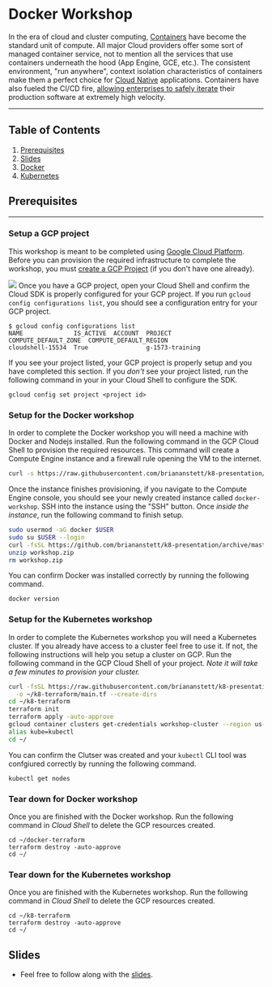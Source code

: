 # Docker Workshop
In the era of cloud and cluster computing, [Containers](https://www.docker.com/resources/what-container) have become the standard unit of compute. All major Cloud providers offer some sort of managed container service, not to mention all the services that use containers underneath the hood (App Engine, GCE, etc.). The consistent environment, "run anywhere", context isolation characteristics of containers make them a perfect choice for [Cloud Native](https://pivotal.io/cloud-native) applications. Containers have also fueled the CI/CD fire, [allowing enterprises to safely iterate](https://cloud.google.com/kubernetes-engine/kubernetes-comic/) their production software at extremely high velocity. 

---
## Table of Contents
1. [Prerequisites](#prerequisites)
1. [Slides](#slides)
1. [Docker](./1_Docker/README.md)
1. [Kubernetes](./2_Kubernetes/README.md)


## Prerequisites
---
### Setup a GCP project
This workshop is meant to be completed using [Google Cloud Platform](http://cloud.google.com/). Before you can provision the required infrastructure to complete the workshop, you must [create a GCP Project](https://cloud.google.com/resource-manager/docs/creating-managing-projects) (if you don't have one already). 

![](https://cloud.google.com/shell/docs/images/start-cloud-shell-session.gif)
Once you have a GCP project, open your Cloud Shell and confirm the Cloud SDK is properly configured for your GCP project. If you run `gcloud config configurations list`, you should see a configuration entry for your GCP project.
```
$ gcloud config configurations list
NAME              IS_ACTIVE  ACCOUNT  PROJECT          COMPUTE_DEFAULT_ZONE  COMPUTE_DEFAULT_REGION
cloudshell-15534  True                g-1573-training
```
If you see your project listed, your GCP project is properly setup and you have completed this section. If you *don't* see your project listed, run the following command in your in your Cloud Shell to configure the SDK.

```
gcloud config set project <project id>
```

### Setup for the Docker workshop
In order to complete the Docker workshop you will need a machine with Docker and Nodejs installed. Run the following command in the GCP Cloud Shell to provision the required resources. This command will create a Compute Engine instance and a firewall rule opening the VM to the internet. 

```bash
curl -s https://raw.githubusercontent.com/briananstett/k8-presentation/master/1_Docker/terraform/bootstrap.sh | bash -
```

Once the instance finishes provisioning, if you navigate to the Compute Engine console, you should see your newly created instance called `docker-workshop`. SSH into the instance using the "SSH" button. Once *inside the instance*, run the following command to finish setup.

```bash
sudo usermod -aG docker $USER
sudo su $USER --login
curl -fsSL https://github.com/briananstett/k8-presentation/archive/master.zip -o workshop.zip
unzip workshop.zip
rm workshop.zip
```

You can confirm Docker was installed correctly by running the following command.
```
docker version
```

### Setup for the Kubernetes workshop
In order to complete the Kubernetes workshop you will need a Kubernetes cluster. If you already have access to a cluster feel free to use it. If not, the following instructions will help you setup a cluster on GCP. Run the following command in the GCP Cloud Shell of your project. *Note it will take a few minutes to provision your cluster.*

```bash
curl -fsSL https://raw.githubusercontent.com/briananstett/k8-presentation/master/2_Kubernetes/terraform/main.tf \
  -o ~/k8-terraform/main.tf --create-dirs
cd ~/k8-terraform
terraform init
terraform apply -auto-approve
gcloud container clusters get-credentials workshop-cluster --region us-central1-a
alias kube=kubectl
cd ~/
```
You can confirm the Clutser was created and your `kubectl` CLI tool was confgiured correctly by running the following command.

```
kubectl get nodes
```

### Tear down for Docker workshop
Once you are finished with the Docker workshop. Run the following command in *Cloud Shell* to delete the GCP resources created.

```
cd ~/docker-terraform
terraform destroy -auto-approve
cd ~/
```

### Tear down for the Kubernetes workshop
Once you are finished with the Kubernetes workshop. Run the following command in *Cloud Shell* to delete the GCP resources created.

```
cd ~/k8-terraform
terraform destroy -auto-approve
cd ~/
```

## Slides
* Feel free to follow along with the [slides](https://docs.google.com/presentation/d/1OQYcl3PwPM9NJ3AbExLV9A8AWbCEzbxj0VceIOhPnyY/edit#slide=id.p).
